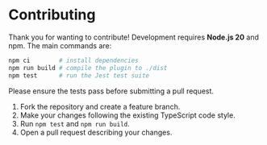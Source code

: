 # Contributing

Thank you for wanting to contribute! Development requires **Node.js 20** and npm.
The main commands are:

```bash
npm ci        # install dependencies
npm run build # compile the plugin to ./dist
npm test      # run the Jest test suite
```

Please ensure the tests pass before submitting a pull request.

1. Fork the repository and create a feature branch.
2. Make your changes following the existing TypeScript code style.
3. Run `npm test` and `npm run build`.
4. Open a pull request describing your changes.
